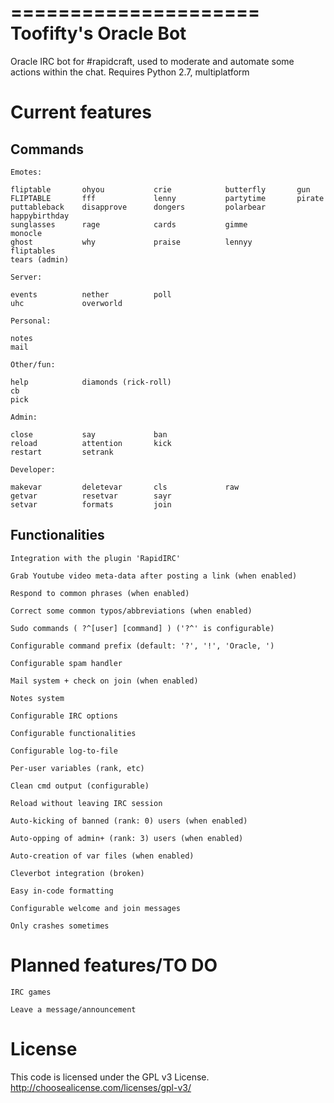 =====================
Toofifty's Oracle Bot
=====================

Oracle IRC bot for #rapidcraft, used to moderate and automate some actions within the chat.
Requires Python 2.7, multiplatform

Current features
================

Commands
--------

    Emotes: 
	
    fliptable		ohyou			crie			butterfly		gun
    FLIPTABLE		fff        		lenny			partytime		pirate
    puttableback	disapprove 		dongers			polarbear		happybirthday
    sunglasses		rage			cards			gimme			monocle
    ghost			why				praise			lennyy			fliptables
    tears (admin)

    Server:
  
    events 			nether			poll
    uhc				overworld
  
    Personal:
  
    notes
	mail
  
    Other/fun:
  
    help			diamonds (rick-roll)
    cb
	pick
  
    Admin:
  
    close			say				ban
	reload			attention		kick
	restart			setrank
	
	Developer:
	
	makevar			deletevar		cls				raw
	getvar			resetvar		sayr
	setvar			formats			join

Functionalities
---------------

	Integration with the plugin 'RapidIRC'

    Grab Youtube video meta-data after posting a link (when enabled)
    
    Respond to common phrases (when enabled)
    
    Correct some common typos/abbreviations (when enabled)
  
    Sudo commands ( ?^[user] [command] ) ('?^' is configurable)
    
    Configurable command prefix (default: '?', '!', 'Oracle, ')
  
    Configurable spam handler
	
	Mail system + check on join (when enabled)
	
	Notes system
	
	Configurable IRC options

	Configurable functionalities
	
	Configurable log-to-file
	
	Per-user variables (rank, etc)
	
	Clean cmd output (configurable)
	
	Reload without leaving IRC session
	
	Auto-kicking of banned (rank: 0) users (when enabled)
	
	Auto-opping of admin+ (rank: 3) users (when enabled)
	
	Auto-creation of var files (when enabled)
	
	Cleverbot integration (broken)
	
	Easy in-code formatting
	
	Configurable welcome and join messages
	
	Only crashes sometimes

Planned features/TO DO
======================
  
    IRC games
  
    Leave a message/announcement

License
=======

This code is licensed under the GPL v3 License.
http://choosealicense.com/licenses/gpl-v3/
